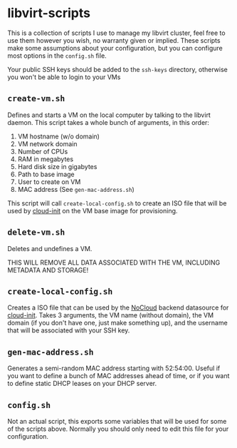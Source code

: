 # libvirt-scripts

This is a collection of scripts I use to manage my libvirt cluster, feel free
to use them however you wish, no warranty given or implied. These scripts make
some assumptions about your configuration, but you can configure most options
in the ``config.sh`` file.

Your public SSH keys should be added to the ``ssh-keys`` directory, otherwise
you won't be able to login to your VMs

``create-vm.sh``
----------------

Defines and starts a VM on the local computer by talking to the libvirt daemon.
This script takes a whole bunch of arguments, in this order:

1. VM hostname (w/o domain)
2. VM network domain
3. Number of CPUs
4. RAM in megabytes
5. Hard disk size in gigabytes
6. Path to base image
7. User to create on VM
8. MAC address (See ``gen-mac-address.sh``)

This script will call ``create-local-config.sh`` to create an ISO file that will
be used by [cloud-init](https://cloud-init.io/) on the VM base image for
provisioning.

``delete-vm.sh``
----------------

Deletes and undefines a VM.

THIS WILL REMOVE ALL DATA ASSOCIATED WITH THE VM, INCLUDING METADATA AND STORAGE!

``create-local-config.sh``
--------------------------

Creates a ISO file that can be used by the
[NoCloud](https://cloudinit.readthedocs.io/en/latest/topics/datasources/nocloud.html)
backend datasource for [cloud-init](https://cloud-init.io/). Takes 3 arguments,
the VM name (without domain), the VM domain (if you don't have one, just make
something up), and the username that will be associated with your SSH key.


``gen-mac-address.sh``
----------------------

Generates a semi-random MAC address starting with 52:54:00. Useful if you want
to define a bunch of MAC addresses ahead of time, or if you want to define
static DHCP leases on your DHCP server.

``config.sh``
-------------

Not an actual script, this exports some variables that will be used for some of
the scripts above. Normally you should only need to edit this file for your
configuration.
